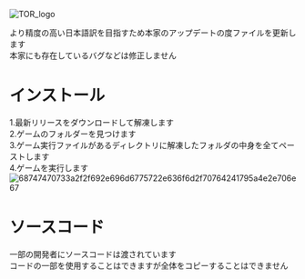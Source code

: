 ![TOR_logo](https://user-images.githubusercontent.com/92314038/137070398-81a3bca8-bd3b-42a3-b617-c26900a1d63a.png)

より精度の高い日本語訳を目指すため本家のアップデートの度ファイルを更新します<br>本家にも存在しているバグなどは修正しません

# インストール
1.最新リリースをダウンロードして解凍します<br>2.ゲームのフォルダーを見つけます<br>3.ゲーム実行ファイルがあるディレクトリに解凍したフォルダの中身を全てペーストします<br>4.ゲームを実行します
![68747470733a2f2f692e696d6775722e636f6d2f70764241795a4e2e706e67](https://user-images.githubusercontent.com/92314038/137070553-ef7a4dbc-a015-4f06-9cf1-495b8c5043c6.png)

# ソースコード
一部の開発者にソースコードは渡されています<br>コードの一部を使用することはできますが全体をコピーすることはできません
